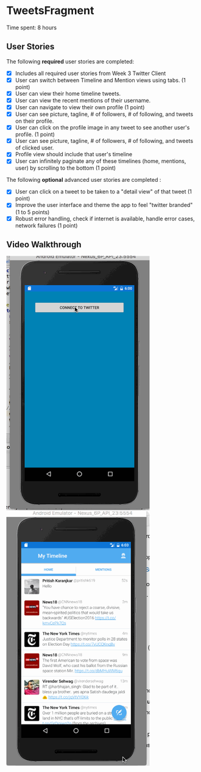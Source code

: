 # TweetsFragment

Time spent: 8 hours

## User Stories

The following **required** user stories are completed:

* [X] Includes all required user stories from Week 3 Twitter Client
* [X] User can switch between Timeline and Mention views using tabs. (1 point)
* [X] User can view their home timeline tweets.
* [X] User can view the recent mentions of their username.
* [X] User can navigate to view their own profile (1 point)
* [X] User can see picture, tagline, # of followers, # of following, and tweets on their profile.
* [X] User can click on the profile image in any tweet to see another user's profile. (1 point)
* [X] User can see picture, tagline, # of followers, # of following, and tweets of clicked user.
* [X] Profile view should include that user's timeline
* [X] User can infinitely paginate any of these timelines (home, mentions, user) by scrolling to the bottom (1 point)

The following **optional** advanced user stories are completed :

* [X] User can click on a tweet to be taken to a "detail view" of that tweet (1 point)
* [X] Improve the user interface and theme the app to feel "twitter branded" (1 to 5 points)
* [X] Robust error handling, check if internet is available, handle error cases, network failures (1 point)

## Video Walkthrough 

![Video Walkthrough](TweetsFragment.gif)
![Video Walkthrough](TweetsFragment1.gif)

